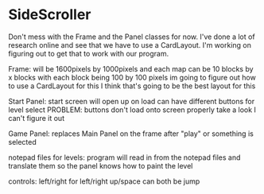 # SideScroller

Don't mess with the Frame and the Panel classes
for now. I've done a lot of research online and
see that we have to use a CardLayout. I'm working
on figuring out to get that to work with our
program.

Frame:
will be 1600pixels by 1000pixels and each map 
can be 10 blocks by x blocks with each block
being 100 by 100 pixels
im going to figure out how to use a CardLayout
for this I think that's going to be the best
layout for this


Start Panel:
start screen will open up on load
can have different buttons for level select
PROBLEM: buttons don't load onto screen properly
        take a look I can't figure it out

Game Panel:
replaces Main Panel on the frame after "play"
or something is selected

notepad files for levels:
program will read in from the notepad files and
translate them so the panel knows how to paint
the level

controls:
left/right for left/right
up/space can both be jump

